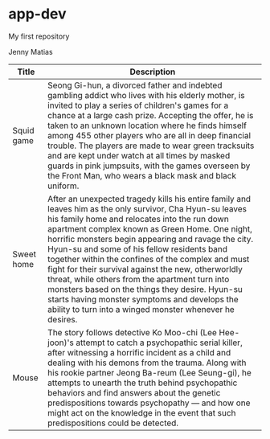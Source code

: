 # app-dev
My first repository

Jenny Matias

| Title | Description |
| ----------- | ----------- |
| Squid game |  Seong Gi-hun, a divorced father and indebted gambling addict who lives with his elderly mother, is invited to play a series of children's games for a chance at a large cash prize. Accepting the offer, he is taken to an unknown location where he finds himself among 455 other players who are all in deep financial trouble. The players are made to wear green tracksuits and are kept under watch at all times by masked guards in pink jumpsuits, with the games overseen by the Front Man, who wears a black mask and black uniform.  |
| Sweet home | After an unexpected tragedy kills his entire family and leaves him as the only survivor, Cha Hyun-su leaves his family home and relocates into the run down apartment complex known as Green Home. One night, horrific monsters begin appearing and ravage the city. Hyun-su and some of his fellow residents band together within the confines of the complex and must fight for their survival against the new, otherworldly threat, while others from the apartment turn into monsters based on the things they desire. Hyun-su starts having monster symptoms and develops the ability to turn into a winged monster whenever he desires. |
| Mouse | The story follows detective Ko Moo-chi (Lee Hee-joon)'s attempt to catch a psychopathic serial killer, after witnessing a horrific incident as a child and dealing with his demons from the trauma. Along with his rookie partner Jeong Ba-reum (Lee Seung-gi), he attempts to unearth the truth behind psychopathic behaviors and find answers about the genetic predispositions towards psychopathy — and how one might act on the knowledge in the event that such predispositions could be detected. |
